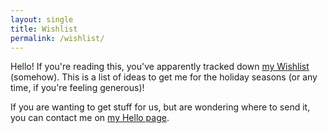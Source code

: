 ```yaml
---
layout: single
title: Wishlist
permalink: /wishlist/
---
```

Hello! If you're reading this, you've apparently tracked down [my Wishlist](https://www.amazon.com/hz/wishlist/ls/2UIVZNY7N0I8D?ref_=wl_share) (somehow). This is a list of ideas to get me for the holiday seasons (or any time, if you're feeling generous)!

If you are wanting to get stuff for us, but are wondering where to send it, you can contact me  on [my Hello page](/hello).